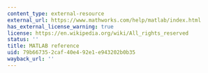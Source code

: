 ```yaml
---
content_type: external-resource
external_url: https://www.mathworks.com/help/matlab/index.html
has_external_license_warning: true
license: https://en.wikipedia.org/wiki/All_rights_reserved
status: ''
title: MATLAB reference
uid: 79b66735-2caf-40e4-92e1-e943202b0b35
wayback_url: ''
---
```

